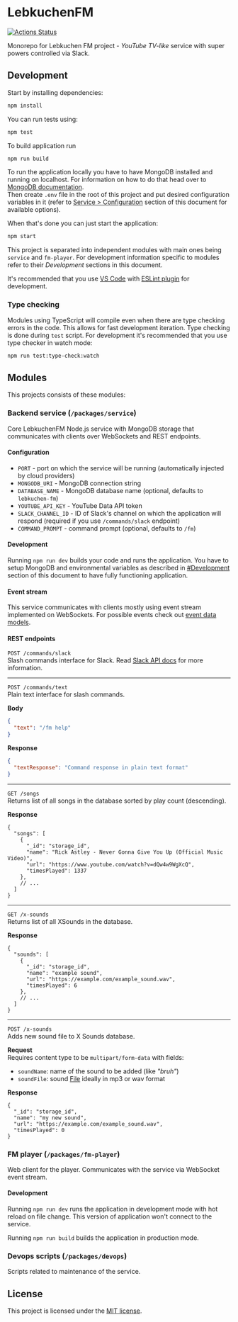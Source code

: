 # LebkuchenFM
[![Actions Status](https://github.com/Deseteral/lebkuchen-fm/workflows/Build/badge.svg)](https://github.com/Deseteral/lebkuchen-fm/actions)

Monorepo for Lebkuchen FM project - _YouTube TV-like_ service with super powers controlled via Slack.

## Development
Start by installing dependencies:
```sh
npm install
```

You can run tests using:
```sh
npm test
```

To build application run
```sh
npm run build
```

To run the application locally you have to have MongoDB installed and running on localhost. For information on how to do that head over to [MongoDB documentation](https://docs.mongodb.com/manual/administration/install-community).\
Then create `.env` file in the root of this project and put desired configuration variables in it (refer to [Service > Configuration](#Configuration) section of this document for available options).

When that's done you can just start the application:
```sh
npm start
```

This project is separated into independent modules with main ones being `service` and `fm-player`.
For development information specific to modules refer to their _Development_ sections in this document.

It's recommended that you use [VS Code](https://code.visualstudio.com) with [ESLint plugin](https://marketplace.visualstudio.com/items?itemName=dbaeumer.vscode-eslint) for development.

### Type checking
Modules using TypeScript will compile even when there are type checking errors in the code. This allows for fast development iteration. Type checking is done during `test` script. For development it's recommended that you use type checker in watch mode:
```sh
npm run test:type-check:watch
```

## Modules
This projects consists of these modules:

### Backend service (`/packages/service`)
Core LebkuchenFM Node.js service with MongoDB storage that communicates with clients over WebSockets and REST endpoints.

#### Configuration
- `PORT` - port on which the service will be running (automatically injected by cloud providers)
- `MONGODB_URI` - MongoDB connection string
- `DATABASE_NAME` - MongoDB database name (optional, defaults to `lebkuchen-fm`)
- `YOUTUBE_API_KEY` - YouTube Data API token
- `SLACK_CHANNEL_ID` - ID of Slack's channel on which the application will respond (required if you use `/commands/slack` endpoint)
- `COMMAND_PROMPT` - command prompt (optional, defaults to `/fm`)

#### Development
Running `npm run dev` builds your code and runs the application. You have to setup MongoDB and environmental variables as described in [#Development](#Development) section of this document to have fully functioning application.

#### Event stream
This service communicates with clients mostly using event stream implemented on WebSockets. For possible events check out [event data models](packages/service/src/event-stream/model/events.ts).

#### REST endpoints
`POST /commands/slack` \
Slash commands interface for Slack. Read [Slack API docs](https://api.slack.com/interactivity/slash-commands) for more information.

---

`POST /commands/text` \
Plain text interface for slash commands.

**Body**
```json
{
  "text": "/fm help"
}
```

**Response**
```json
{
  "textResponse": "Command response in plain text format"
}
```

---

`GET /songs` \
Returns list of all songs in the database sorted by play count (descending).

**Response**
```jsonc
{
  "songs": [
    {
      "_id": "storage_id",
      "name": "Rick Astley - Never Gonna Give You Up (Official Music Video)",
      "url": "https://www.youtube.com/watch?v=dQw4w9WgXcQ",
      "timesPlayed": 1337
    },
    // ...
  ]
}
```

---

`GET /x-sounds` \
Returns list of all XSounds in the database.

**Response**
```jsonc
{
  "sounds": [
    {
      "_id": "storage_id",
      "name": "example sound",
      "url": "https://example.com/example_sound.wav",
      "timesPlayed": 6
    },
    // ...
  ]
}
```

---

`POST /x-sounds` \
Adds new sound file to X Sounds database.

**Request** \
Requires content type to be `multipart/form-data` with fields:
- `soundName`: name of the sound to be added (like _"bruh"_)
- `soundFile`: sound [File](https://developer.mozilla.org/en-US/docs/Web/API/File) ideally in mp3 or wav format

**Response**
```jsonc
{
  "_id": "storage_id",
  "name": "my new sound",
  "url": "https://example.com/example_sound.wav",
  "timesPlayed": 0
}
```

### FM player (`/packages/fm-player`)
Web client for the player. Communicates with the service via WebSocket event stream.

#### Development
Running `npm run dev` runs the application in development mode with hot reload on file change. This version of application won't connect to the service.

Running `npm run build` builds the application in production mode.

### Devops scripts (`/packages/devops`)
Scripts related to maintenance of the service.

## License
This project is licensed under the [MIT license](LICENSE).

